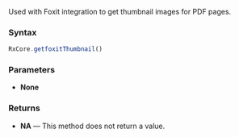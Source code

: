 Used with Foxit integration to get thumbnail images for PDF pages.

### Syntax

```typescript
RxCore.getfoxitThumbnail()
```

### Parameters

- **None**

### Returns

- **NA** — This method does not return a value.